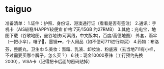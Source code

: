 # taiguo
准备清单：
1.证件：护照、身份证、港澳通行证（看看是否有签注）
2.通讯：手机卡（AIS较稳/HAPPY较便宜   价格:7天/15GB 约27RMB）
3.其他：充电宝，地图下载（谷歌地图，曼谷地铁(可离线，中文版本)，百度/高德地图）
        外套，雨伞（一把小伞），帽子🧢，墨镜🕶，个人用品（如不便可711进行购买）
4.药物：布洛芬，整肠丸，卫生巾
5.美妆：面霜、乳液、卸妆油、粉底液（去当地711有小样，不过需要买哪个牌子，怎么买？）
6.钱：现金10000泰铢（工行预约先换2000），VISA卡（记得把卡后面的密码贴掉）
